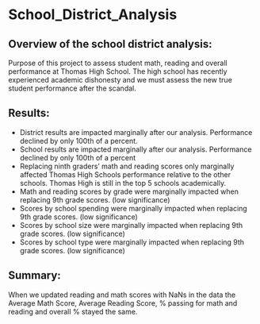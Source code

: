 # School_District_Analysis
## Overview of the school district analysis:
Purpose of this project to assess student math, reading and overall performance at Thomas High School. The high school has recently experienced academic dishonesty and we must assess the new true student performance after the scandal.
## Results:
- District results are impacted marginally after our analysis. Performance declined by only 100th of a percent. 
- School results are impacted marginally after our analysis. Performance declined by only 100th of a percent
- Replacing ninth graders’ math and reading scores only marginally affected Thomas High Schools performance relative to the other schools. Thomas High is still in the top 5 schools academically.
- Math and reading scores by grade were marginally impacted when replacing 9th grade scores. (low significance)
- Scores by school spending were marginally impacted when replacing 9th grade scores. (low significance)
- Scores by school size were marginally impacted when replacing 9th grade scores. (low significance)
- Scores by school type were marginally impacted when replacing 9th grade scores. (low significance)
## Summary:
When we updated reading and math scores with NaNs in the data the Average Math Score, Average Reading Score, % passing for math and reading and overall % stayed the same. 
